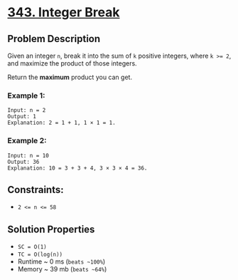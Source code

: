 # [343. Integer Break](https://leetcode.com/problems/integer-break/description)

## Problem Description

Given an integer `n`, break it into the sum of `k` positive integers, where `k >= 2`, and maximize the product of those integers.

Return the **maximum** product you can get.



### Example 1:
```
Input: n = 2
Output: 1
Explanation: 2 = 1 + 1, 1 × 1 = 1.
```
### Example 2:
```
Input: n = 10
Output: 36
Explanation: 10 = 3 + 3 + 4, 3 × 3 × 4 = 36.
```

## Constraints:

* `2 <= n <= 58`

## Solution Properties

* `SC = O(1)`
* `TC = O(log(n))`
* Runtime ~ 0 ms (`beats ~100%`)
* Memory ~ 39 mb (`beats ~64%`)